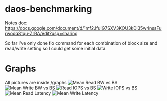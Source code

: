 # daos-benchmarking
Notes doc: https://docs.google.com/document/d/1mf2JfuIG7SXV3KOU3kDi35w4nssFurwodq81qu-ZrRA/edit?usp=sharing 

So far I've only done fio command for each combination of block size and read/write setting so I could get some initial data. 
# Graphs
All pictures are inside /graphs
![Mean Read BW vs BS](read_bw_mean_kb-bs.svg)
![Mean Write BW vs BS](write_bw_mean_kb-bs.svg)
![Read IOPS vs BS](read_iops.svg)
![Write IOPS vs BS](write_iops.svg)
![Mean Read Latency](read_lat_mean_us.svg)
![Mean Write Latency](write_lat_mean_us.svg)
